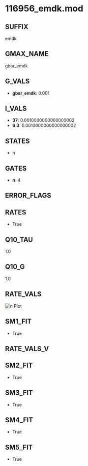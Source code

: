 # 116956_emdk.mod

## SUFFIX

emdk

## GMAX_NAME

gbar_emdk

## G_VALS

- **gbar_emdk**: 0.001

## I_VALS

- **37**: 0.0010000000000000002
- **6.3**: 0.0010000000000000002

## STATES

- n

## GATES

- **n**: 4

## ERROR_FLAGS


## RATES

- True

## Q10_TAU

1.0

## Q10_G

1.0

## RATE_VALS

![n Plot](/Users/pbozelos/Dropbox/icg-Chai-Panos/supermodels/output_markdown_files/K/116956_emdk.mod/images/n.png)

## SM1_FIT

- True

## RATE_VALS_V

## SM2_FIT

- True

## SM3_FIT

- True

## SM4_FIT

- True

## SM5_FIT

- True

